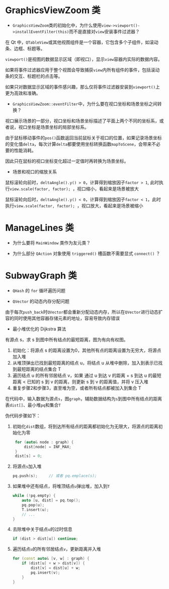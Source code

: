 # GraphicsViewZoom 类

- `GraphicsViewZoom`类的初始化中，为什么使用`view->viewport()->installEventFilter(this)`而不是直接对`view`安装事件过滤器？

在 Qt 中，`QTableView`或其他视图组件是一个容器，它包含多个子组件，如滚动条、边框、标题等。

`viewport()`是视图的数据显示区域（即视口），显示`view`容器内实际的数据内容。

如果将事件过滤器应用于整个视图会导致捕获`view`内所有组件的事件，包括滚动条的交互、标题栏的点击等。

如果只对数据显示区域的事件感兴趣，那么仅将事件过滤器安装到`viewport()`上更为高效和准确。

- `GraphicsViewZoom::eventFilter`中，为什么要在视口坐标和场景坐标之间转换？

视口展示场景的一部分，视口坐标和场景坐标描述了平面上两个不同的坐标系，或者说，视口坐标是场景坐标的局部坐标系。

由于鼠标移动事件的`pos()`函数返回当前鼠标关于视口的位置，如果记录场景坐标的变化值`delta`，每次计算`delta`都要使用坐标转换函数`mapToScene`，会带来不必要的性能消耗。

因此只在鼠标的视口坐标变化超过一定值时再转换为场景坐标。

- 场景和视口的缩放关系

鼠标滚轮向前时，`deltaAngle().y() > 0`，计算得到缩放因子`factor > 1`, 此时执行`view.scale(factor, factor); `，视口缩小，看起来是场景被放大

鼠标滚轮向后时，`deltaAngle().y() < 0`，计算得到缩放因子`factor < 1`，此时执行`view.scale(factor, factor); `，视口放大，看起来是场景被缩小



# ManageLines 类

- 为什么要将 `MainWindow` 类作为友元类？


- 为什么部分 `QAction` 对象使用 `triggered()` 槽函数不需要显式 `connect()` ？


# SubwayGraph 类

- `QHash` 的 `for` 循环遍历问题


- `QVector` 的动态内存分配问题

由于每次`push_back`时`QVector`都会重新分配动态内存，所以在`QVector`进行动态扩容的同时使用其他容器存储元素的地址，容易导致内存错误

- 最小堆优化的 Dijkstra 算法

有源点 s，求 s 到图中所有结点的最短距离，图为有向有权图。

1. 初始化：将源点 s 的距离设置为0，其他所有点的距离设置为无穷大，将源点加入堆
2. 从堆顶弹出已找到最短距离的结点 u，将结点 u 从堆中删除，加入到表示已找到最短距离的结点集合 T
3. 遍历结点 u 的所有邻居结点 v，如果 通过 u 到达 v 的距离 + s 到达 u 的最短距离 < 已知的 s 到 v 的距离，则更新 s 到 v 的距离值，并将 v 压入堆
4. 重复步骤2和步骤3，直至堆为空，或者所有结点都被加入到集合 T

在代码中，输入数据为源点`s`，图`graph`，辅助数据结构为`s`到图中所有结点的距离表`dist[]`、最小堆`pq`和集合`T`

伪代码步骤如下：

1. 初始化`dist`数组，将到达所有结点的距离都初始化为无限大，将源点的距离初始化为零
   ```c++
    for (auto& node : graph) {
        dist[node] = INF_MAX;
    }
    dist[s] = 0;
    ```
2. 将源点`s`加入堆
    ```c++
    pq.push(s);     // 或者 pq.emplace(s);
    ```
3. 如果堆中还有结点，将堆顶结点`u`弹出堆，加入到`T`
    ```c++
    while (!pq.empty) {
        auto [u, dist] = pq.top(); 
        pq.pop(u);
        T.insert(u);
        // ...
    }
    ```
4. 去除堆中关于结点`u`的过时信息
    ```c++
    if (dist > dist[u]) continue;
    ```
5. 遍历结点`u`的所有邻居结点`v`，更新距离并入堆
    ```c++
    for (const auto& [v, w] : graph) {
        if (dist[u] + w > dist[v]) {
            dist[v] = dist[u] + w;
            pq.insert(v);
        }    
    }
    ```


















